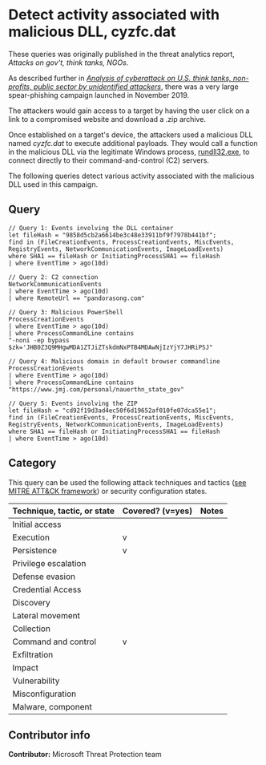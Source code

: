 # Detect activity associated with malicious DLL, cyzfc.dat

These queries was originally published in the threat analytics report, *Attacks on gov't, think tanks, NGOs*.

As described further in *[Analysis of cyberattack on U.S. think tanks, non-profits, public sector by unidentified attackers](https://www.microsoft.com/security/blog/2018/12/03/analysis-of-cyberattack-on-u-s-think-tanks-non-profits-public-sector-by-unidentified-attackers/)*, there was a very large spear-phishing campaign launched in November 2019.

The attackers would gain access to a target by having the user click on a link to a compromised website and download a .zip archive.

Once established on a target's device, the attackers used a malicious DLL named *cyzfc.dat* to execute additional payloads. They would call a function in the malicious DLL via the legitimate Windows process, [rundll32.exe](https://docs.microsoft.com/en-us/windows-server/administration/windows-commands/rundll32), to connect directly to their command-and-control (C2) servers.

The following queries detect various activity associated with the malicious DLL used in this campaign.

## Query

```Kusto
​// Query 1: Events involving the DLL container
let fileHash = "9858d5cb2a6614be3c48e33911bf9f7978b441bf";
find in (FileCreationEvents, ProcessCreationEvents, MiscEvents,
RegistryEvents, NetworkCommunicationEvents, ImageLoadEvents)
where SHA1 == fileHash or InitiatingProcessSHA1 == fileHash
| where EventTime > ago(10d)

// Query 2: C2 connection
NetworkCommunicationEvents
| where EventTime > ago(10d)
| where RemoteUrl == "pandorasong.com"

// Query 3: Malicious PowerShell
ProcessCreationEvents
| where EventTime > ago(10d)
| where ProcessCommandLine contains
"-noni -ep bypass $zk='JHB0Z3Q9MHgwMDA1ZTJiZTskdmNxPTB4MDAwNjIzYjY7JHRiPSJ"

// Query 4: Malicious domain in default browser commandline
ProcessCreationEvents
| where EventTime > ago(10d)
| where ProcessCommandLine contains
"https://www.jmj.com/personal/nauerthn_state_gov"

// Query 5: Events involving the ZIP
let fileHash = "cd92f19d3ad4ec50f6d19652af010fe07dca55e1";
find in (FileCreationEvents, ProcessCreationEvents, MiscEvents,
RegistryEvents, NetworkCommunicationEvents, ImageLoadEvents)
where SHA1 == fileHash or InitiatingProcessSHA1 == fileHash
| where EventTime > ago(10d)
```

## Category

This query can be used the following attack techniques and tactics ([see MITRE ATT&CK framework](https://attack.mitre.org/)) or security configuration states.

| Technique, tactic, or state | Covered? (v=yes) | Notes |
|-|-|-|
| Initial access |  |  |
| Execution | v |  |
| Persistence | v |  |
| Privilege escalation |  |  |
| Defense evasion |  |  |
| Credential Access |  |  |
| Discovery |  |  |
| Lateral movement |  |  |
| Collection |  |  |
| Command and control | v |  |
| Exfiltration |  |  |
| Impact |  |  |
| Vulnerability |  |  |
| Misconfiguration |  |  |
| Malware, component |  |  |

## Contributor info

**Contributor:** Microsoft Threat Protection team

